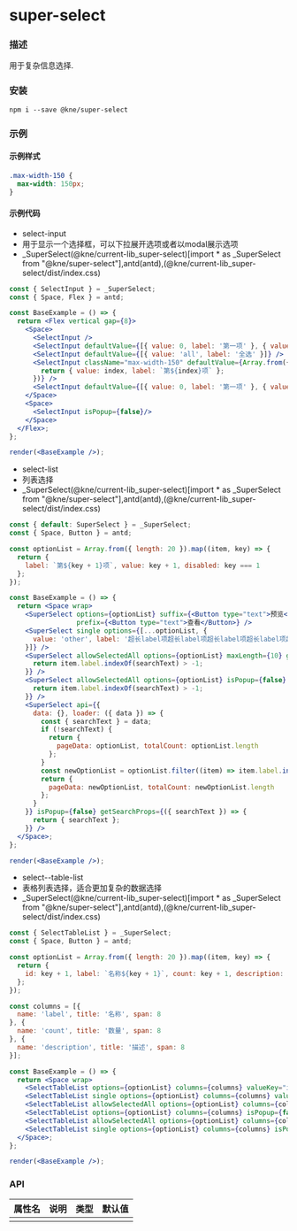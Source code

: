 
# super-select


### 描述

用于复杂信息选择.


### 安装

```shell
npm i --save @kne/super-select
```

### 示例


#### 示例样式

```scss
.max-width-150 {
  max-width: 150px;
}
```

#### 示例代码

- select-input
- 用于显示一个选择框，可以下拉展开选项或者以modal展示选项
- _SuperSelect(@kne/current-lib_super-select)[import * as _SuperSelect from "@kne/super-select"],antd(antd),(@kne/current-lib_super-select/dist/index.css)

```jsx
const { SelectInput } = _SuperSelect;
const { Space, Flex } = antd;

const BaseExample = () => {
  return <Flex vertical gap={8}>
    <Space>
      <SelectInput />
      <SelectInput defaultValue={[{ value: 0, label: '第一项' }, { value: 1, label: '第二项' }]} />
      <SelectInput defaultValue={[{ value: 'all', label: '全选' }]} />
      <SelectInput className="max-width-150" defaultValue={Array.from({ length: 10 }).map((value, index) => {
        return { value: index, label: `第${index}项` };
      })} />
      <SelectInput defaultValue={[{ value: 0, label: '第一项' }, { value: 1, label: '第二项' }]} disabled />
    </Space>
    <Space>
      <SelectInput isPopup={false}/>
    </Space>
  </Flex>;
};

render(<BaseExample />);

```

- select-list
- 列表选择
- _SuperSelect(@kne/current-lib_super-select)[import * as _SuperSelect from "@kne/super-select"],antd(antd),(@kne/current-lib_super-select/dist/index.css)

```jsx
const { default: SuperSelect } = _SuperSelect;
const { Space, Button } = antd;

const optionList = Array.from({ length: 20 }).map((item, key) => {
  return {
    label: `第${key + 1}项`, value: key + 1, disabled: key === 1
  };
});

const BaseExample = () => {
  return <Space wrap>
    <SuperSelect options={optionList} suffix={<Button type="text">预览</Button>}
                 prefix={<Button type="text">查看</Button>} />
    <SuperSelect single options={[...optionList, {
      value: 'other', label: '超长label项超长label项超长label项超长label项超长label项超长label项超长label项超长label项'
    }]} />
    <SuperSelect allowSelectedAll options={optionList} maxLength={10} getSearchCallback={(searchText, item) => {
      return item.label.indexOf(searchText) > -1;
    }} />
    <SuperSelect allowSelectedAll options={optionList} isPopup={false} getSearchCallback={(searchText, item) => {
      return item.label.indexOf(searchText) > -1;
    }} />
    <SuperSelect api={{
      data: {}, loader: ({ data }) => {
        const { searchText } = data;
        if (!searchText) {
          return {
            pageData: optionList, totalCount: optionList.length
          };
        }
        const newOptionList = optionList.filter((item) => item.label.indexOf(searchText) > -1);
        return {
          pageData: newOptionList, totalCount: newOptionList.length
        };
      }
    }} isPopup={false} getSearchProps={({ searchText }) => {
      return { searchText };
    }} />
  </Space>;
};

render(<BaseExample />);

```

- select--table-list
- 表格列表选择，适合更加复杂的数据选择
- _SuperSelect(@kne/current-lib_super-select)[import * as _SuperSelect from "@kne/super-select"],antd(antd),(@kne/current-lib_super-select/dist/index.css)

```jsx
const { SelectTableList } = _SuperSelect;
const { Space, Button } = antd;

const optionList = Array.from({ length: 20 }).map((item, key) => {
  return {
    id: key + 1, label: `名称${key + 1}`, count: key + 1, description: `描述${key + 1}`, disabled: key === 1
  };
});

const columns = [{
  name: 'label', title: '名称', span: 8
}, {
  name: 'count', title: '数量', span: 8
}, {
  name: 'description', title: '描述', span: 8
}];

const BaseExample = () => {
  return <Space wrap>
    <SelectTableList options={optionList} columns={columns} valueKey="id" />
    <SelectTableList single options={optionList} columns={columns} valueKey="id" />
    <SelectTableList allowSelectedAll options={optionList} columns={columns} valueKey="id" />
    <SelectTableList options={optionList} columns={columns} isPopup={false} valueKey="id" />
    <SelectTableList allowSelectedAll options={optionList} columns={columns} isPopup={false} valueKey="id" />
    <SelectTableList single options={optionList} columns={columns} isPopup={false} valueKey="id" />
  </Space>;
};

render(<BaseExample />);

```


### API

| 属性名 | 说明 | 类型 | 默认值 |
|-----|----|----|-----|
|     |    |    |     |

